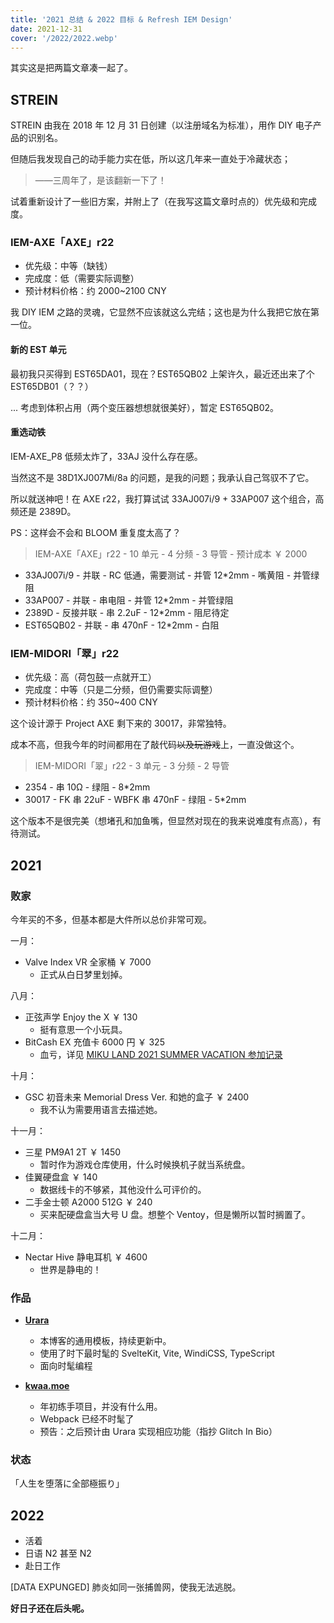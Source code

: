 ```yaml
---
title: '2021 总结 & 2022 目标 & Refresh IEM Design'
date: 2021-12-31
cover: '/2022/2022.webp'
---
```


其实这是把两篇文章凑一起了。

## STREIN

STREIN 由我在 2018 年 12 月 31 日创建（以注册域名为标准），用作 DIY 电子产品的识别名。

但随后我发现自己的动手能力实在低，所以这几年来一直处于冷藏状态；

> ——三周年了，是该翻新一下了！

试着重新设计了一些旧方案，并附上了（在我写这篇文章时点的）优先级和完成度。

### IEM-AXE「AXE」r22

- 优先级：中等（缺钱）
- 完成度：低（需要实际调整）
- 预计材料价格：约 2000~2100 CNY

我 DIY IEM 之路的灵魂，它显然不应该就这么完结；这也是为什么我把它放在第一位。

#### 新的 EST 单元

最初我只买得到 EST65DA01，现在？EST65QB02 上架许久，最近还出来了个 EST65DB01（？？）

... 考虑到体积占用（两个变压器想想就很美好），暂定 EST65QB02。

#### 重选动铁

IEM-AXE_P8 低频太炸了，33AJ 没什么存在感。

当然这不是 38D1XJ007Mi/8a 的问题，是我的问题；我承认自己驾驭不了它。

所以就送神吧！在 AXE r22，我打算试试 33AJ007i/9 + 33AP007 这个组合，高频还是 2389D。

PS：这样会不会和 BLOOM 重复度太高了？

> IEM-AXE「AXE」r22 - 10 单元 - 4 分频 - 3 导管 - 预计成本 ￥ 2000

- 33AJ007i/9 - 并联 - RC 低通，需要测试 - 并管 12\*2mm - 嘴黄阻 - 并管绿阻
- 33AP007 - 并联 - 串电阻 - 并管 12\*2mm - 并管绿阻
- 2389D - 反接并联 - 串 2.2uF - 12\*2mm - 阻尼待定
- EST65QB02 - 并联 - 串 470nF - 12\*2mm - 白阻

### IEM-MIDORI「翠」r22

- 优先级：高（荷包鼓一点就开工）
- 完成度：中等（只是二分频，但仍需要实际调整）
- 预计材料价格：约 350~400 CNY

这个设计源于 Project AXE 剩下来的 30017，非常独特。

成本不高，但我今年的时间都用在了敲代码~~以及玩游戏~~上，一直没做这个。

> IEM-MIDORI「翠」r22 - 3 单元 - 3 分频 - 2 导管

- 2354 - 串 10Ω - 绿阻 - 8\*2mm
- 30017 - FK 串 22uF - WBFK 串 470nF - 绿阻 - 5\*2mm

这个版本不是很完美（想堵孔和加鱼嘴，但显然对现在的我来说难度有点高），有待测试。

## 2021

### 败家

今年买的不多，但基本都是大件所以总价非常可观。

一月：

- Valve Index VR 全家桶 ￥ 7000
  - 正式从白日梦里划掉。

八月：

- 正弦声学 Enjoy the X ￥ 130
  - 挺有意思一个小玩具。
- BitCash EX 充值卡 6000 円 ￥ 325
  - 血亏，详见 [MIKU LAND 2021 SUMMER VACATION 参加记录](https://kwaa.dev/mikuland-2021summer)

十月：

- GSC 初音未来 Memorial Dress Ver. 和她的盒子 ￥ 2400
  - 我不认为需要用语言去描述她。

十一月：

- 三星 PM9A1 2T ￥ 1450
  - 暂时作为游戏仓库使用，什么时候换机子就当系统盘。
- 佳翼硬盘盒 ￥ 140
  - 数据线卡的不够紧，其他没什么可评价的。
- 二手金士顿 A2000 512G ￥ 240
  - 买来配硬盘盒当大号 U 盘。想整个 Ventoy，但是懒所以暂时搁置了。

十二月：

- Nectar Hive 静电耳机 ￥ 4600
  - 世界是静电的！

### 作品

- **[Urara](https://github.com/importantimport/urara)**

  - 本博客的通用模板，持续更新中。
  - 使用了时下最时髦的 SvelteKit, Vite, WindiCSS, TypeScript
  - 面向时髦编程

- **[kwaa.moe](https://github.com/kwaa/kwaa.moe)**
  - 年初练手项目，并没有什么用。
  - Webpack 已经不时髦了
  - 预告：之后预计由 Urara 实现相应功能（指抄 Glitch In Bio）

### 状态

「人生を堕落に全部極振り」

## 2022

- 活着
- 日语 N2 甚至 N2
- 赴日工作

[DATA EXPUNGED] 肺炎如同一张捕兽网，使我无法逃脱。

**好日子还在后头呢。**

